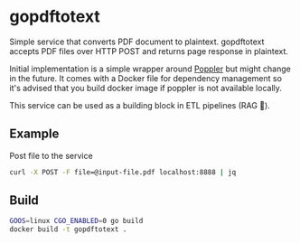 # gopdftotext

Simple service that converts PDF document to plaintext. gopdftotext accepts PDF
files over HTTP POST and returns page response in plaintext.

Initial implementation is a simple wrapper around
[Poppler](https://poppler.freedesktop.org/) but might change in the future. It
comes with a Docker file for dependency management so it's advised that you
build docker image if poppler is not available locally.

This service can be used as a building block in ETL pipelines (RAG 🚀).

## Example

Post file to the service

```sh
curl -X POST -F file=@input-file.pdf localhost:8888 | jq
```

## Build

```sh
GOOS=linux CGO_ENABLED=0 go build
docker build -t gopdftotext .
```
